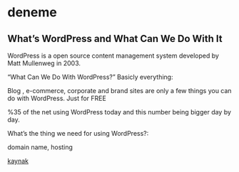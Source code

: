 # deneme

## What’s WordPress and What Can We Do With It
WordPress is a open source content management system developed by Matt Mullenweg in 2003.

“What Can We Do With WordPress?” Basicly everything:

Blog , e-commerce, corporate and brand sites are only a few things you can do with WordPress. Just for FREE

%35 of the net using WordPress today and this number being bigger day by day.

What’s the thing we need for using WordPress?:

domain name, hosting

[kaynak](http://batuhanozcan.com.tr/whats-wordpress-and-what-can-we-do-with-it/)





